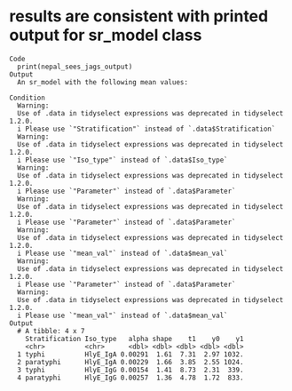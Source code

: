 # results are consistent with printed output for sr_model class

    Code
      print(nepal_sees_jags_output)
    Output
      An sr_model with the following mean values:
      
    Condition
      Warning:
      Use of .data in tidyselect expressions was deprecated in tidyselect 1.2.0.
      i Please use `"Stratification"` instead of `.data$Stratification`
      Warning:
      Use of .data in tidyselect expressions was deprecated in tidyselect 1.2.0.
      i Please use `"Iso_type"` instead of `.data$Iso_type`
      Warning:
      Use of .data in tidyselect expressions was deprecated in tidyselect 1.2.0.
      i Please use `"Parameter"` instead of `.data$Parameter`
      Warning:
      Use of .data in tidyselect expressions was deprecated in tidyselect 1.2.0.
      i Please use `"Parameter"` instead of `.data$Parameter`
      Warning:
      Use of .data in tidyselect expressions was deprecated in tidyselect 1.2.0.
      i Please use `"mean_val"` instead of `.data$mean_val`
      Warning:
      Use of .data in tidyselect expressions was deprecated in tidyselect 1.2.0.
      i Please use `"Parameter"` instead of `.data$Parameter`
      Warning:
      Use of .data in tidyselect expressions was deprecated in tidyselect 1.2.0.
      i Please use `"mean_val"` instead of `.data$mean_val`
    Output
      # A tibble: 4 x 7
        Stratification Iso_type   alpha shape    t1    y0    y1
        <chr>          <chr>      <dbl> <dbl> <dbl> <dbl> <dbl>
      1 typhi          HlyE_IgA 0.00291  1.61  7.31  2.97 1032.
      2 paratyphi      HlyE_IgA 0.00229  1.66  3.85  2.55 1024.
      3 typhi          HlyE_IgG 0.00154  1.41  8.73  2.31  339.
      4 paratyphi      HlyE_IgG 0.00257  1.36  4.78  1.72  833.

